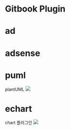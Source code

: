 # Gitbook Plugin

# ad

# adsense

# puml
plantUML
![](https://goo.gl/YDVmw9)


# echart

chart 플러그인
![](https://goo.gl/F0kZzX)

